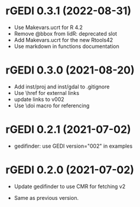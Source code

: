 <!-- NEWS.md is maintained by https://cynkra.github.io/fledge, do not edit -->

# rGEDI 0.3.1 (2022-08-31)

* Use Makevars.ucrt for R 4.2
* Remove @bbox from lidR: deprecated slot
* Add Makevars.ucrt for the new Rtools42
* Use markdown in functions documentation


# rGEDI 0.3.0 (2021-08-20)

* Add inst/proj and inst/gdal to .gitignore
* Use \href for external links
* update links to v002
* Use \doi macro for referencing


# rGEDI 0.2.1 (2021-07-02)

* gedifinder: use GEDI version="002" in examples


# rGEDI 0.2.0 (2021-07-02)

* Update gedifinder to use CMR for fetching v2
- Same as previous version.
